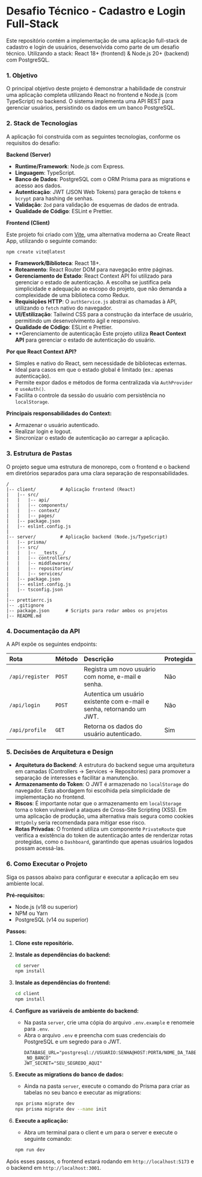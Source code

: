 # Desafio Técnico - Cadastro e Login Full-Stack

Este repositório contém a implementação de uma aplicação full-stack de cadastro e login de usuários, desenvolvida como parte de um desafio técnico. Utilizando a stack: React 18+ (frontend) & Node.js 20+ (backend) com PostgreSQL.

### 1\. Objetivo

O principal objetivo deste projeto é demonstrar a habilidade de construir uma aplicação completa utilizando React no frontend e Node.js (com TypeScript) no backend. O sistema implementa uma API REST para gerenciar usuários, persistindo os dados em um banco PostgreSQL. 

### 2\. Stack de Tecnologias

A aplicação foi construída com as seguintes tecnologias, conforme os requisitos do desafio:

**Backend (Server)**

- **Runtime/Framework**: Node.js com Express. 
- **Linguagem**: TypeScript. 
- **Banco de Dados**: PostgreSQL com o ORM Prisma para as migrations e acesso aos dados. 
- **Autenticação**: JWT (JSON Web Tokens) para geração de tokens e `bcrypt` para hashing de senhas. 
- **Validação**: `Zod` para validação de esquemas de dados de entrada. 
- **Qualidade de Código**: ESLint e Prettier. 

**Frontend (Client)**

Este projeto foi criado com [Vite](https://vitejs.dev/), uma alternativa moderna ao Create React App, utilizando o seguinte comando:

```bash
npm create vite@latest
```

- **Framework/Biblioteca**: React 18+. 
- **Roteamento**: React Router DOM para navegação entre páginas. 
- **Gerenciamento de Estado**: React Context API foi utilizado para gerenciar o estado de autenticação. A escolha se justifica pela simplicidade e adequação ao escopo do projeto, que não demanda a complexidade de uma biblioteca como Redux. 
- **Requisições HTTP**: O `authService.js` abstrai as chamadas à API, utilizando o `fetch` nativo do navegador.
- **UI/Estilização**: Tailwind CSS para a construção da interface de usuário, permitindo um desenvolvimento ágil e responsivo. 
- **Qualidade de Código**: ESLint e Prettier.
- **Gerenciamento de autenticação
Este projeto utiliza **React Context API** para gerenciar o estado de autenticação do usuário.

**Por que React Context API?**

- Simples e nativo do React, sem necessidade de bibliotecas externas.
- Ideal para casos em que o estado global é limitado (ex.: apenas autenticação).
- Permite expor dados e métodos de forma centralizada via `AuthProvider` e `useAuth()`.
- Facilita o controle da sessão do usuário com persistência no `localStorage`.

**Principais responsabilidades do Context:**
- Armazenar o usuário autenticado.
- Realizar login e logout.
- Sincronizar o estado de autenticação ao carregar a aplicação.

### 3\. Estrutura de Pastas

O projeto segue uma estrutura de monorepo, com o frontend e o backend em diretórios separados para uma clara separação de responsabilidades.

```
/
|-- client/         # Aplicação frontend (React)
|   |-- src/
|   |   |-- api/
|   |   |-- components/
|   |   |-- context/
|   |   |-- pages/
|   |-- package.json
|   |-- eslint.config.js
|
|-- server/         # Aplicação backend (Node.js/TypeScript)
|   |-- prisma/
|   |-- src/
|   |   |-- __tests__/
|   |   |-- controllers/
|   |   |-- middlewares/
|   |   |-- repositories/
|   |   |-- services/
|   |-- package.json
|   |-- eslint.config.js
|   |-- tsconfig.json
|
|-- prettierrc.js
|-- .gitignore
|-- package.json      # Scripts para rodar ambos os projetos
|-- README.md
```

### 4\. Documentação da API

A API expõe os seguintes endpoints:

| Rota            | Método | Descrição                                                                                    | Protegida |
| :-------------- | :----- | :------------------------------------------------------------------------------------------- | :-------- |
| `/api/register` | `POST` | Registra um novo usuário com nome, e-mail e senha.                    | Não       |
| `/api/login`    | `POST` | Autentica um usuário existente com e-mail e senha, retornando um JWT. | Não       |
| `/api/profile`  | `GET`  | Retorna os dados do usuário autenticado.                              | Sim       |

### 5\. Decisões de Arquitetura e Design

- **Arquitetura do Backend**: A estrutura do backend segue uma arquitetura em camadas (Controllers → Services → Repositories) para promover a separação de interesses e facilitar a manutenção. 
- **Armazenamento do Token**: O JWT é armazenado no `localStorage` do navegador.  Esta abordagem foi escolhida pela simplicidade de implementação no frontend.
- **Riscos**: É importante notar que o armazenamento em `localStorage` torna o token vulnerável a ataques de Cross-Site Scripting (XSS). Em uma aplicação de produção, uma alternativa mais segura como cookies `HttpOnly` seria recomendada para mitigar esse risco. 
- **Rotas Privadas**: O frontend utiliza um componente `PrivateRoute` que verifica a existência do token de autenticação antes de renderizar rotas protegidas, como o `Dashboard`, garantindo que apenas usuários logados possam acessá-las. 

### 6\. Como Executar o Projeto

Siga os passos abaixo para configurar e executar a aplicação em seu ambiente local.

**Pré-requisitos:**

- Node.js (v18 ou superior) 
- NPM ou Yarn
- PostgreSQL (v14 ou superior)

**Passos:**

1.  **Clone este repositório.**

2.  **Instale as dependências do backend:**

    ```bash
    cd server
    npm install
    ```

3.  **Instale as dependências do frontend:**

    ```bash
    cd client
    npm install
    ```

4.  **Configure as variáveis de ambiente do backend:**

    - Na pasta `server`, crie uma cópia do arquivo `.env.example` e renomeie para `.env`. 
    - Abra o arquivo `.env` e preencha com suas credenciais do PostgreSQL e um segredo para o JWT.
      ```
      DATABASE_URL="postgresql://USUARIO:SENHA@HOST:PORTA/NOME_DA_TABELA _NO_BANCO"
      JWT_SECRET="SEU_SEGREDO_AQUI"
      ```

5.  **Execute as migrations do banco de dados:**

    - Ainda na pasta `server`, execute o comando do Prisma para criar as tabelas no seu banco e executar as migrations:

    <!-- end list -->

    ```bash
    npx prisma migrate dev
    npx prisma migrate dev --name init
    ```

6.  **Execute a aplicação:**

    - Abra um terminal para o client e um para o server e execute o seguinte comando:

    ```bash
    npm run dev
    ```

Após esses passos, o frontend estará rodando em `http://localhost:5173` e o backend em `http://localhost:3001`.
